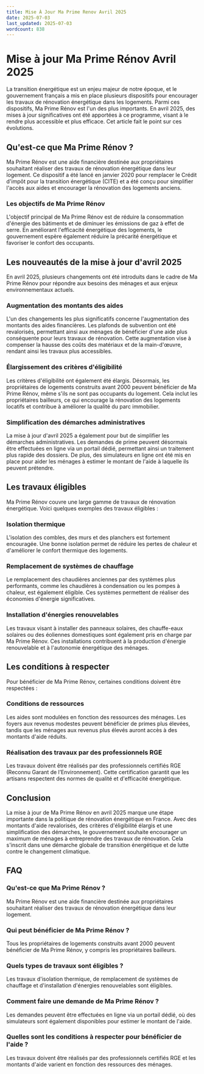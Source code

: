 ```yaml
---
title: Mise À Jour Ma Prime Renov Avril 2025
date: 2025-07-03
last_updated: 2025-07-03
wordcount: 838
---
```


# Mise à jour Ma Prime Rénov Avril 2025

La transition énergétique est un enjeu majeur de notre époque, et le gouvernement français a mis en place plusieurs dispositifs pour encourager les travaux de rénovation énergétique dans les logements. Parmi ces dispositifs, Ma Prime Rénov est l'un des plus importants. En avril 2025, des mises à jour significatives ont été apportées à ce programme, visant à le rendre plus accessible et plus efficace. Cet article fait le point sur ces évolutions.

## Qu'est-ce que Ma Prime Rénov ?

Ma Prime Rénov est une aide financière destinée aux propriétaires souhaitant réaliser des travaux de rénovation énergétique dans leur logement. Ce dispositif a été lancé en janvier 2020 pour remplacer le Crédit d'impôt pour la transition énergétique (CITE) et a été conçu pour simplifier l'accès aux aides et encourager la rénovation des logements anciens.

### Les objectifs de Ma Prime Rénov

L'objectif principal de Ma Prime Rénov est de réduire la consommation d'énergie des bâtiments et de diminuer les émissions de gaz à effet de serre. En améliorant l'efficacité énergétique des logements, le gouvernement espère également réduire la précarité énergétique et favoriser le confort des occupants.

## Les nouveautés de la mise à jour d'avril 2025

En avril 2025, plusieurs changements ont été introduits dans le cadre de Ma Prime Rénov pour répondre aux besoins des ménages et aux enjeux environnementaux actuels.

### Augmentation des montants des aides

L'un des changements les plus significatifs concerne l'augmentation des montants des aides financières. Les plafonds de subvention ont été revalorisés, permettant ainsi aux ménages de bénéficier d'une aide plus conséquente pour leurs travaux de rénovation. Cette augmentation vise à compenser la hausse des coûts des matériaux et de la main-d'œuvre, rendant ainsi les travaux plus accessibles.

### Élargissement des critères d'éligibilité

Les critères d'éligibilité ont également été élargis. Désormais, les propriétaires de logements construits avant 2000 peuvent bénéficier de Ma Prime Rénov, même s'ils ne sont pas occupants du logement. Cela inclut les propriétaires bailleurs, ce qui encourage la rénovation des logements locatifs et contribue à améliorer la qualité du parc immobilier.

### Simplification des démarches administratives

La mise à jour d'avril 2025 a également pour but de simplifier les démarches administratives. Les demandes de prime peuvent désormais être effectuées en ligne via un portail dédié, permettant ainsi un traitement plus rapide des dossiers. De plus, des simulateurs en ligne ont été mis en place pour aider les ménages à estimer le montant de l'aide à laquelle ils peuvent prétendre.

## Les travaux éligibles

Ma Prime Rénov couvre une large gamme de travaux de rénovation énergétique. Voici quelques exemples des travaux éligibles :

### Isolation thermique

L'isolation des combles, des murs et des planchers est fortement encouragée. Une bonne isolation permet de réduire les pertes de chaleur et d'améliorer le confort thermique des logements.

### Remplacement de systèmes de chauffage

Le remplacement des chaudières anciennes par des systèmes plus performants, comme les chaudières à condensation ou les pompes à chaleur, est également éligible. Ces systèmes permettent de réaliser des économies d'énergie significatives.

### Installation d'énergies renouvelables

Les travaux visant à installer des panneaux solaires, des chauffe-eaux solaires ou des éoliennes domestiques sont également pris en charge par Ma Prime Rénov. Ces installations contribuent à la production d'énergie renouvelable et à l'autonomie énergétique des ménages.

## Les conditions à respecter

Pour bénéficier de Ma Prime Rénov, certaines conditions doivent être respectées :

### Conditions de ressources

Les aides sont modulées en fonction des ressources des ménages. Les foyers aux revenus modestes peuvent bénéficier de primes plus élevées, tandis que les ménages aux revenus plus élevés auront accès à des montants d'aide réduits.

### Réalisation des travaux par des professionnels RGE

Les travaux doivent être réalisés par des professionnels certifiés RGE (Reconnu Garant de l’Environnement). Cette certification garantit que les artisans respectent des normes de qualité et d'efficacité énergétique.

## Conclusion

La mise à jour de Ma Prime Rénov en avril 2025 marque une étape importante dans la politique de rénovation énergétique en France. Avec des montants d'aide revalorisés, des critères d'éligibilité élargis et une simplification des démarches, le gouvernement souhaite encourager un maximum de ménages à entreprendre des travaux de rénovation. Cela s'inscrit dans une démarche globale de transition énergétique et de lutte contre le changement climatique.

## FAQ

### Qu'est-ce que Ma Prime Rénov ?

Ma Prime Rénov est une aide financière destinée aux propriétaires souhaitant réaliser des travaux de rénovation énergétique dans leur logement.

### Qui peut bénéficier de Ma Prime Rénov ?

Tous les propriétaires de logements construits avant 2000 peuvent bénéficier de Ma Prime Rénov, y compris les propriétaires bailleurs.

### Quels types de travaux sont éligibles ?

Les travaux d'isolation thermique, de remplacement de systèmes de chauffage et d'installation d'énergies renouvelables sont éligibles.

### Comment faire une demande de Ma Prime Rénov ?

Les demandes peuvent être effectuées en ligne via un portail dédié, où des simulateurs sont également disponibles pour estimer le montant de l'aide.

### Quelles sont les conditions à respecter pour bénéficier de l'aide ?

Les travaux doivent être réalisés par des professionnels certifiés RGE et les montants d'aide varient en fonction des ressources des ménages.